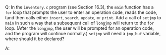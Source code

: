 Q: In the `inventory.c` program (see Section 16.3), the `main` function has a
`for` loop that prompts the user to enter an operation code, reads the code,
tand then calls either `insert`, `search`, `update`, or `print`. Add a call of
`setjmp` to `main` in such a way that a subsequent call of `longjmp` will return
to the `for` loop. (After the `longjmp`, the user will be prompted for an
operation code, and the program will continue normally.) `setjmp` will need a
`jmp_buf` variable, where should it be declared?

A:
